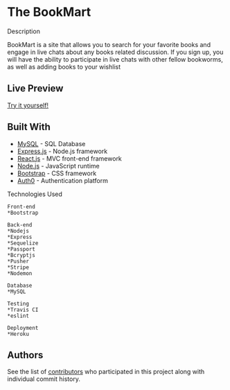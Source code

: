 # The BookMart

Description

BookMart is a site that allows you to search for your favorite books and engage in live chats about any books related discussion. If you sign up, you will have the ability to participate in live chats with other fellow bookworms, as well as adding books to your wishlist 

## Live Preview
[Try it yourself!](https://evening-eyrie-42464.herokuapp.com/) 

## Built With

* [MySQL](https://www.mysql.com/) - SQL Database
* [Express.js](https://expressjs.com/) - Node.js framework
* [React.js](https://reactjs.org/) - MVC front-end framework 
* [Node.js](https://nodejs.org/en/) - JavaScript runtime
* [Bootstrap](https://bootstap.com/) - CSS framework
* [Auth0](https://auth0.com/) - Authentication platform

Technologies Used

    Front-end
    *Bootstrap
    
    Back-end
    *Nodejs
    *Express
    *Sequelize
    *Passport
    *Bcryptjs
    *Pusher
    *Stripe
    *Nodemon

    Database 
    *MySQL

    Testing
    *Travis CI
    *eslint

    Deployment
    *Heroku



## Authors
See the list of [contributors](https://github.com/kevans0625/project-2/graphs/contributors) who participated in this project along with individual commit history.
